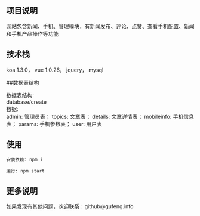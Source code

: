 
## 项目说明
<p>网站包含新闻、手机、管理模块，有新闻发布、评论、点赞、查看手机配置、新闻和手机产品操作等功能</p>

## 技术栈
koa 1.3.0，
vue 1.0.26，
jquery，
mysql

##数据表结构
<p>
数据表结构: <br>
database/create  <br>
数据: <br>
admin: 管理员表；
topics: 文章表；
details: 文章详情表；
mobileinfo: 手机信息表；
params: 手机参数表；
user: 用户表
</p>

## 使用
<pre><code>安装依赖: npm i</code></pre>
<pre><code>运行: npm start</code></pre>

## 更多说明
<p>如果发现有其他问题，欢迎联系：github@gufeng.info</p>

